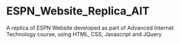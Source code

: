 # ESPN_Website_Replica_AIT
A replica of ESPN Website developed as part of Advanced Internet Technology course, using HTML, CSS, Javascript and JQuery
